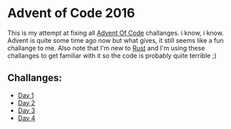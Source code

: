 # Advent of Code 2016

This is my attempt at fixing all [Advent Of Code](http://adventofcode.com/2016) challanges. i know, i know. Advent is quite some time ago now but what gives, it still seems like a fun challange to me. Also note that I'm new to [Rust](http://rust-lang.org) and I'm using these challanges to get familiar with it so the code is probably quite terrible ;)

## Challanges:
- [Day 1](https://github.com/Tmw/advent-of-code-2016/blob/master/day_1/src/main.rs)
- [Day 2](https://github.com/Tmw/advent-of-code-2016/blob/master/day_2/src/main.rs)
- [Day 3](https://github.com/Tmw/advent-of-code-2016/blob/master/day_3/src/main.rs)
- [Day 4](https://github.com/Tmw/advent-of-code-2016/blob/master/day_4/src/main.rs)

